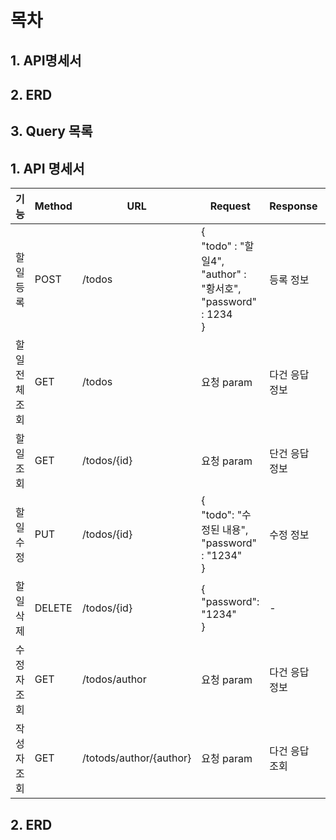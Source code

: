 
# 목차
## 1. API명세서
## 2. ERD
## 3. Query 목록

## 1.  API 명세서

| 기능  | Method | URL     | Request | Response | 상태코드
|-------|------|----------|-------|------|----------|
| 할일 등록  | POST   | /todos | { <br>"todo" : "할일4", <br> "author" : "황서호",<br>"password" : 1234 <br>} | 등록 정보 | 200: 정상 등록
| 할일 전체 조회 | GET | /todos | 요청 param | 다건 응답 정보 | 200: 정상 조회
| 할일 조회 | GET | /todos/{id} | 요청 param | 단건 응답 정보 | 200: 정상 조회
| 할일 수정 | PUT | /todos/{id} | {<br>"todo": "수정된 내용",<br>"password" : "1234"<br>} | 수정 정보 | 200: 정상 수정
| 할일 삭제 | DELETE | /todos/{id} | {<br>"password": "1234" <br>} | - | 삭제 정보 | 200: 정상 삭제
| 수정자 조회 | GET | /todos/author | 요청 param | 다건 응답 정보 | 200 : 정상 조회
| 작성자 조회 | GET | /totods/author/{author} | 요청 param | 다건 응답 조회 | 200 : 정상 조회


## 2. ERD
